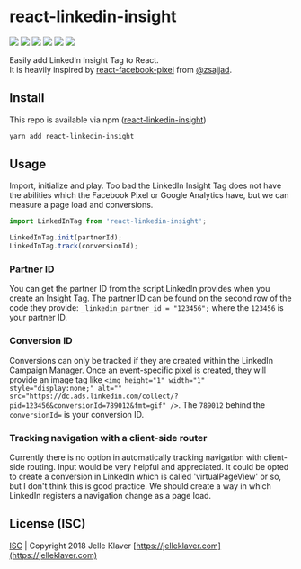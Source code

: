 # react-linkedin-insight
[![](https://badgen.net/github/license/jelleklaver/react-linkedin-insight)](https://github.com/jelleklaver/react-linkedin-insight/blob/master/LICENSE.md)
[![](https://badgen.net/github/open-issues/jelleklaver/react-linkedin-insight)](https://github.com/jelleklaver/react-linkedin-insight/issues)
[![](https://badgen.net/bundlephobia/minzip/react-linkedin-insight)](https://bundlephobia.com/result?p=react-linkedin-insight)
[![](https://badgen.net/npm/v/react-linkedin-insight?icon=npm)](https://npmjs.com/package/react-linkedin-insight)
[![](https://badgen.net/david/dep/jelleklaver/react-linkedin-insight)](https://npmjs.com/package/react-linkedin-insight)
[![](https://badgen.net/npm/dt/react-linkedin-insight?icon=npm)](https://npmjs.com/package/react-linkedin-insight)

Easily add LinkedIn Insight Tag to React.  
It is heavily inspired by [react-facebook-pixel](https://github.com/zsajjad/react-facebook-pixel) from [@zsajjad](https://github.com/zsajjad).

## Install
This repo is available via npm ([react-linkedin-insight](https://www.npmjs.com/package/react-linkedin-insight))
```bash
yarn add react-linkedin-insight
```
## Usage
Import, initialize and play. Too bad the LinkedIn Insight Tag does not have the abilities which the Facebook Pixel or Google Analytics have, but we can measure a page load and conversions.

```javascript
import LinkedInTag from 'react-linkedin-insight';

LinkedInTag.init(partnerId);
LinkedInTag.track(conversionId);
```

### Partner ID
You can get the partner ID from the script LinkedIn provides when you create an Insight Tag. The partner ID can be found on the second row of the code they provide: `_linkedin_partner_id = "123456";` where the `123456` is your partner ID.

### Conversion ID
Conversions can only be tracked if they are created within the LinkedIn Campaign Manager. Once an event-specific pixel is created, they will provide an image tag like `<img height="1" width="1" style="display:none;" alt="" src="https://dc.ads.linkedin.com/collect/?pid=123456&conversionId=789012&fmt=gif" />`. The `789012` behind the `conversionId=` is your conversion ID.

### Tracking navigation with a client-side router
Currently there is no option in automatically tracking navigation with client-side routing. Input would be very helpful and appreciated. It could be opted to create a conversion in LinkedIn which is called 'virtualPageView' or so, but I don't think this is good practice. We should create a way in which LinkedIn registers a navigation change as a page load.

## License (ISC)
[ISC](https://github.com/jelleklaver/react-linkedin-insight/blob/master/LICENSE.md) | Copyright 2018 Jelle Klaver [https://jelleklaver.com](https://jelleklaver.com)
